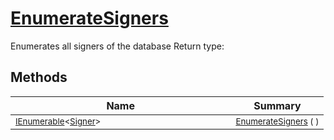# [EnumerateSigners](./IDataSetLoader-100663880.md)

Enumerates all signers of the database
Return type:
## Methods

| Name | Summary | 
| --- | --- | 
| <sub>[IEnumerable](https://docs.microsoft.com/en-us/dotnet/api/System.Collections.Generic.IEnumerable-1)\<[Signer](./../../Signer.md)></sub><img width=200/>| <sub>[EnumerateSigners](./IDataSetLoader-100663880.md) (  )</sub>| <br>


